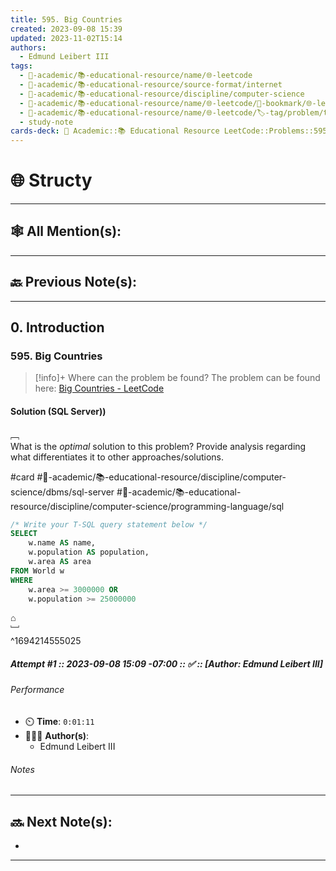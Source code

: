 ```yaml
---
title: 595. Big Countries
created: 2023-09-08 15:39
updated: 2023-11-02T15:14
authors:
  - Edmund Leibert III
tags:
  - 🔴-academic/📚-educational-resource/name/🌐-leetcode
  - 🔴-academic/📚-educational-resource/source-format/internet
  - 🔴-academic/📚-educational-resource/discipline/computer-science
  - 🔴-academic/📚-educational-resource/name/🌐-leetcode/🔖-bookmark/🌐-leetcode/problems/595-big-countries
  - 🔴-academic/📚-educational-resource/name/🌐-leetcode/🏷️-tag/problem/tag/topic/database
  - study-note
cards-deck: 🔴 Academic::📚 Educational Resource LeetCode::Problems::595. Big Countries
---
```


# 🌐 Structy

---

## 🕸️ All Mention(s): 

---

## 🔙 Previous Note(s):

---

## 0. Introduction

### 595. Big Countries

> [!info]+ Where can the problem be found?
> The problem can be found here: [Big Countries - LeetCode](https://leetcode.com/problems/big-countries/description/)

#### Solution (SQL Server))

﹇<br>
What is the _optimal_ solution to this problem? Provide analysis regarding what differentiates it to other approaches/solutions.

#card #🔴-academic/📚-educational-resource/discipline/computer-science/dbms/sql-server #🔴-academic/📚-educational-resource/discipline/computer-science/programming-language/sql 

```sql
/* Write your T-SQL query statement below */
SELECT 
    w.name AS name,
    w.population AS population,
    w.area AS area
FROM World w
WHERE
    w.area >= 3000000 OR
    w.population >= 25000000
```

⌂
<br>﹈<br>^1694214555025

##### Attempt #1 :: 2023-09-08 15:09 -07:00 :: ✅ :: \[Author: Edmund Leibert III\]

###### Performance

- ⏲️ **Time**: `0:01:11`
- 🧔🏽‍♂️ **Author(s)**:
	- Edmund Leibert III

###### Notes


---

## 🔜 Next Note(s):
- 

---



